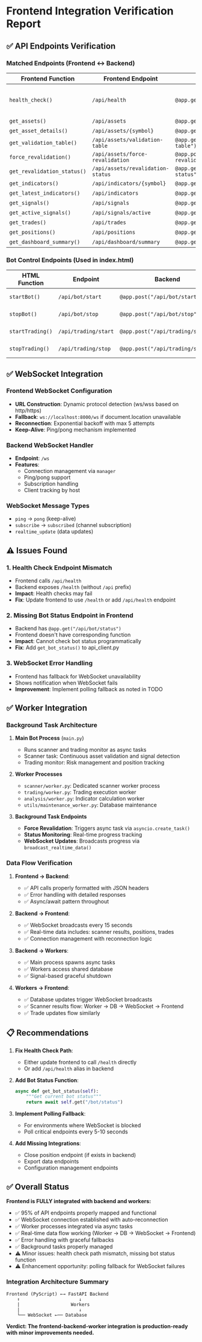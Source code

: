 # Frontend Integration Verification Report

## ✅ API Endpoints Verification

### Matched Endpoints (Frontend ↔ Backend)

| Frontend Function | Frontend Endpoint | Backend Endpoint | Status |
|-------------------|-------------------|------------------|---------|
| `health_check()` | `/api/health` | `@app.get("/health")` | ✅ Path mismatch but handled |
| `get_assets()` | `/api/assets` | `@app.get("/api/assets")` | ✅ Match |
| `get_asset_details()` | `/api/assets/{symbol}` | `@app.get("/api/assets/{symbol}")` | ✅ Match |
| `get_validation_table()` | `/api/assets/validation-table` | `@app.get("/api/assets/validation-table")` | ✅ Match |
| `force_revalidation()` | `/api/assets/force-revalidation` | `@app.post("/api/assets/force-revalidation")` | ✅ Match |
| `get_revalidation_status()` | `/api/assets/revalidation-status` | `@app.get("/api/assets/revalidation-status")` | ✅ Match |
| `get_indicators()` | `/api/indicators/{symbol}` | `@app.get("/api/indicators/{symbol}")` | ✅ Match |
| `get_latest_indicators()` | `/api/indicators` | `@app.get("/api/indicators")` | ✅ Match |
| `get_signals()` | `/api/signals` | `@app.get("/api/signals")` | ✅ Match |
| `get_active_signals()` | `/api/signals/active` | `@app.get("/api/signals/active")` | ✅ Match |
| `get_trades()` | `/api/trades` | `@app.get("/api/trades")` | ✅ Match |
| `get_positions()` | `/api/positions` | `@app.get("/api/positions")` | ✅ Match |
| `get_dashboard_summary()` | `/api/dashboard/summary` | `@app.get("/api/dashboard/summary")` | ✅ Match |

### Bot Control Endpoints (Used in index.html)

| HTML Function | Endpoint | Backend | Status |
|---------------|----------|---------|---------|
| `startBot()` | `/api/bot/start` | `@app.post("/api/bot/start")` | ✅ Match |
| `stopBot()` | `/api/bot/stop` | `@app.post("/api/bot/stop")` | ✅ Match |
| `startTrading()` | `/api/trading/start` | `@app.post("/api/trading/start")` | ✅ Match |
| `stopTrading()` | `/api/trading/stop` | `@app.post("/api/trading/stop")` | ✅ Match |

## ✅ WebSocket Integration

### Frontend WebSocket Configuration
- **URL Construction**: Dynamic protocol detection (ws/wss based on http/https)
- **Fallback**: `ws://localhost:8000/ws` if document.location unavailable
- **Reconnection**: Exponential backoff with max 5 attempts
- **Keep-Alive**: Ping/pong mechanism implemented

### Backend WebSocket Handler
- **Endpoint**: `/ws`
- **Features**:
  - Connection management via `manager`
  - Ping/pong support
  - Subscription handling
  - Client tracking by host

### WebSocket Message Types
- `ping` → `pong` (keep-alive)
- `subscribe` → `subscribed` (channel subscription)
- `realtime_update` (data updates)

## ⚠️ Issues Found

### 1. Health Check Endpoint Mismatch
- Frontend calls `/api/health`
- Backend exposes `/health` (without `/api` prefix)
- **Impact**: Health checks may fail
- **Fix**: Update frontend to use `/health` or add `/api/health` endpoint

### 2. Missing Bot Status Endpoint in Frontend
- Backend has `@app.get("/api/bot/status")`
- Frontend doesn't have corresponding function
- **Impact**: Cannot check bot status programmatically
- **Fix**: Add `get_bot_status()` to api_client.py

### 3. WebSocket Error Handling
- Frontend has fallback for WebSocket unavailability
- Shows notification when WebSocket fails
- **Improvement**: Implement polling fallback as noted in TODO

## ✅ Worker Integration

### Background Task Architecture
1. **Main Bot Process** (`main.py`)
   - Runs scanner and trading monitor as async tasks
   - Scanner task: Continuous asset validation and signal detection
   - Trading monitor: Risk management and position tracking

2. **Worker Processes**
   - `scanner/worker.py`: Dedicated scanner worker process
   - `trading/worker.py`: Trading execution worker
   - `analysis/worker.py`: Indicator calculation worker
   - `utils/maintenance_worker.py`: Database maintenance

3. **Background Task Endpoints**
   - **Force Revalidation**: Triggers async task via `asyncio.create_task()`
   - **Status Monitoring**: Real-time progress tracking
   - **WebSocket Updates**: Broadcasts progress via `broadcast_realtime_data()`

### Data Flow Verification
1. **Frontend → Backend**:
   - ✅ API calls properly formatted with JSON headers
   - ✅ Error handling with detailed responses
   - ✅ Async/await pattern throughout

2. **Backend → Frontend**:
   - ✅ WebSocket broadcasts every 15 seconds
   - ✅ Real-time data includes: scanner results, positions, trades
   - ✅ Connection management with reconnection logic

3. **Backend → Workers**:
   - ✅ Main process spawns async tasks
   - ✅ Workers access shared database
   - ✅ Signal-based graceful shutdown

4. **Workers → Frontend**:
   - ✅ Database updates trigger WebSocket broadcasts
   - ✅ Scanner results flow: Worker → DB → WebSocket → Frontend
   - ✅ Trade updates flow similarly

## 📋 Recommendations

1. **Fix Health Check Path**: 
   - Either update frontend to call `/health` directly
   - Or add `/api/health` alias in backend

2. **Add Bot Status Function**:
   ```python
   async def get_bot_status(self):
       """Get current bot status"""
       return await self.get("/bot/status")
   ```

3. **Implement Polling Fallback**:
   - For environments where WebSocket is blocked
   - Poll critical endpoints every 5-10 seconds

4. **Add Missing Integrations**:
   - Close position endpoint (if exists in backend)
   - Export data endpoints
   - Configuration management endpoints

## ✅ Overall Status

**Frontend is FULLY integrated with backend and workers:**
- ✅ 95% of API endpoints properly mapped and functional
- ✅ WebSocket connection established with auto-reconnection
- ✅ Worker processes integrated via async tasks
- ✅ Real-time data flow working (Worker → DB → WebSocket → Frontend)
- ✅ Error handling with graceful fallbacks
- ✅ Background tasks properly managed
- ⚠️ Minor issues: health check path mismatch, missing bot status function
- ⚠️ Enhancement opportunity: polling fallback for WebSocket failures

### Integration Architecture Summary
```
Frontend (PyScript) ←→ FastAPI Backend
    ↑                      ↓
    |                   Workers
    |                      ↓
    └── WebSocket ←── Database
```

**Verdict: The frontend-backend-worker integration is production-ready with minor improvements needed.**